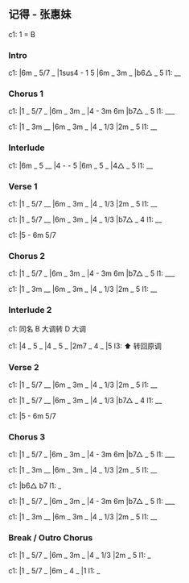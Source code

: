 ---
---

## 记得 - 张惠妹

c1: 1 = B

### Intro

c1: |6m _ 5/7 _ |1sus4 - 1 5 |6m _ 3m _ |b6△ _ 5
l1:                        __

### Chorus 1

c1: |1 _ 5/7 _ |6m _ 3m _ |4 - 3m 6m |b7△ _ 5
l1:                               ___

c1: |1 _ 3m __ |6m _ 3m _ |4 _ 1/3  |2m _ 5
l1:                               __

### Interlude

c1: |6m _ 5 __ |4 - - 5 |6m _ 5 _ |4△ _ 5
l1:                   __

### Verse 1

c1: |1 _ 5/7 __ |6m _ 3m _ |4 _ 1/3  |2m _ 5
l1:                                __

c1: |1 _ 5/7 __ |6m _ 3m _ |4 _ 1/3  |b7△ _ 4
l1:                                __

c1: |5 - 6m 5/7

### Chorus 2

c1: |1 _ 5/7 _ |6m _ 3m _ |4 - 3m 6m |b7△ _ 5
l1:                               ___

c1: |1 _ 3m __ |6m _ 3m _ |4 _ 1/3  |2m _ 5
l1:                               __

### Interlude 2

c1: 同名 B 大调转 D 大调

c1: |4 _ 5 _ |4 _ 5 _ |2m7 _ 4 _ |5
l3:                               ⬆️ 转回原调

### Verse 2

c1: |1 _ 5/7 __ |6m _ 3m _ |4 _ 1/3  |2m _ 5
l1:                                __

c1: |1 _ 5/7 __ |6m _ 3m _ |4 _ 1/3  |b7△ _ 4
l1:                                __

c1: |5 - 6m 5/7

### Chorus 3

c1: |1 _ 5/7 _ |6m _ 3m _ |4 - 3m 6m |b7△ _ 5
l1:                               ___

c1: |1 _ 3m __ |6m _ 3m _ |4 _ 1/3  |2m _ 5
l1:                               __

c1: |b6△ b7
l1:  _

c1: |1 _ 5/7 _ |6m _ 3m _ |4 - 3m 6m |b7△ _ 5
l1:                               ___

c1: |1 _ 3m __ |6m _ 3m _ |4 _ 1/3  |2m _ 5
l1:                               __

### Break / Outro Chorus

c1: |1 _ 5/7 _ |6m _ 3m _ |4 _ 1/3  |2m _ 5
l1:  _

c1: |1 _ 5/7 _ |6m _ 4 _ |1
l1:  _